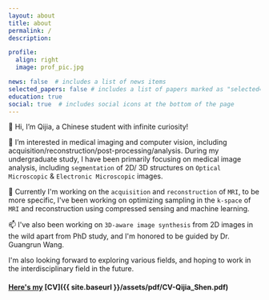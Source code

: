 ```yaml
---
layout: about
title: about
permalink: /
description:

profile:
  align: right
  image: prof_pic.jpg

news: false  # includes a list of news items
selected_papers: false # includes a list of papers marked as "selected={true}"
education: true
social: true  # includes social icons at the bottom of the page
---
```


👋 Hi, I’m Qijia, a Chinese student with infinite curiosity!

👀 I’m interested in medical imaging and computer vision, including acquisition/reconstruction/post-processing/analysis.
 During my undergraduate study, I have been primarily focusing on medical image analysis, including `segmentation` of 2D/ 3D structures on 
`Optical Microscopic` & `Electronic Microscopic` images. 

🌱 Currently I'm working on the `acquisition` and `reconstruction` of `MRI`, to be more specific, I've been working on optimizing sampling in the `k-space` of `MRI` and reconstruction using compressed sensing and machine learning.

📫 I've also been working on `3D-aware image synthesis` from 2D images in the wild apart from PhD study, and I'm honored to be guided by Dr. Guangrun Wang.

I'm also looking forward to exploring various fields, and hoping to work in the interdisciplinary field in the future.

#### <ins>Here's my</ins> [CV]({{ site.baseurl }}/assets/pdf/CV-Qijia_Shen.pdf)